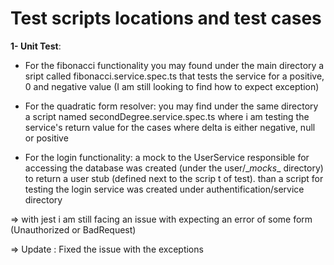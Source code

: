 # Test scripts locations and test cases 

**1- Unit Test**: 

* For the fibonacci functionality you may found under the main directory a sript called fibonacci.service.spec.ts that tests the service for a positive, 0 and negative value (I am still looking to find how to expect exception)

* For the quadratic form resolver: you may find under the same directory a script named secondDegree.service.spec.ts where i am testing the service's return value for the cases where delta is either negative, null or positive

* For the login functionality: a mock to the UserService responsible for accessing the database was created (under the user/\__mocks__ directory) to return a user stub (defined next to the scrip t of test). than a script for testing the login service was created under authentification/service directory 

=> with jest i am still facing an issue with expecting an error of some form (Unauthorized or BadRequest)

=> Update : Fixed the issue with the exceptions
